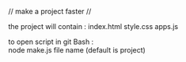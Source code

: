 // make a project faster //

the project will contain :
index.html
style.css
apps.js

to open script in git Bash :  
node make.js file name (default is project)
